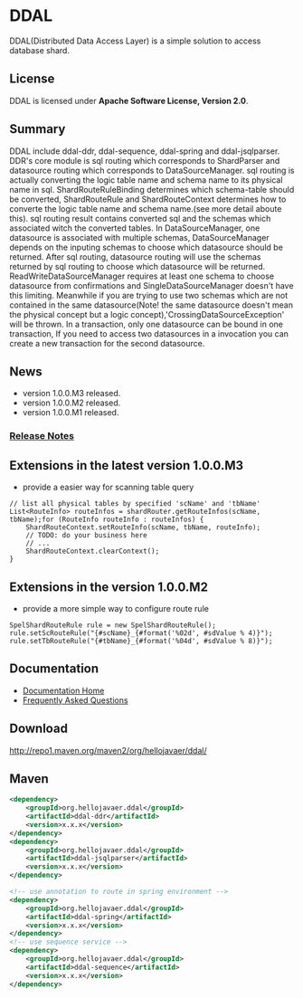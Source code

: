 # DDAL

DDAL(Distributed Data Access Layer) is a simple solution to access database shard.


## License

DDAL is licensed under **Apache Software License, Version 2.0**.


## Summary

DDAL include ddal-ddr, ddal-sequence, ddal-spring and ddal-jsqlparser.
DDR's core module is sql routing which corresponds to ShardParser and datasource routing which corresponds to DataSourceManager. sql routing is actually converting the logic table name and schema name to its physical name in sql. ShardRouteRuleBinding determines which schema-table should be converted, ShardRouteRule and ShardRouteContext determines how to converte the logic table name and schema name.(see more detail aboute this).
sql routing result contains converted sql and the schemas which associated witch the converted tables.
In DataSourceManager, one datasource is associated with multiple schemas, DataSourceManager depends on the inputing schemas to choose which datasource should be returned.
After sql routing, datasource routing will use the schemas returned by sql routing to choose which datasource will be returned. ReadWriteDataSourceManager requires at least one schema to choose datasource from confirmations and SingleDataSourceManager doesn't have this limiting. Meanwhile if you are trying to use two schemas which are not contained in the same datasource(Note! the same datasource doesn't mean the physical concept but a logic concept),'CrossingDataSourceException' will be thrown. In a transaction, only one datasource can be bound in one transaction, If you need to access two datasources in a invocation you can create a new transaction for the second datasource.


## News
- version 1.0.0.M3 released.
- version 1.0.0.M2 released.
- version 1.0.0.M1 released.

### [Release Notes](https://github.com/hellojavaer/ddal/releases)

## Extensions in the latest version 1.0.0.M3

- provide a easier way for scanning table query

```
// list all physical tables by specified 'scName' and 'tbName'
List<RouteInfo> routeInfos = shardRouter.getRouteInfos(scName, tbName);for (RouteInfo routeInfo : routeInfos) {
    ShardRouteContext.setRouteInfo(scName, tbName, routeInfo);
    // TODO: do your business here
    // ...
    ShardRouteContext.clearContext();
}
```

## Extensions in the version 1.0.0.M2

- provide a more simple way to configure route rule

```
SpelShardRouteRule rule = new SpelShardRouteRule();
rule.setScRouteRule("{#scName}_{#format('%02d', #sdValue % 4)}");
rule.setTbRouteRule("{#tbName}_{#format('%04d', #sdValue % 8)}");
```

## Documentation

- [Documentation Home](https://github.com/hellojavaer/ddal/wiki)
- [Frequently Asked Questions](https://github.com/hellojavaer/ddal/wiki/faq)


## Download

http://repo1.maven.org/maven2/org/hellojavaer/ddal/

## Maven

```xml
<dependency>
    <groupId>org.hellojavaer.ddal</groupId>
    <artifactId>ddal-ddr</artifactId>
    <version>x.x.x</version>
</dependency>
<dependency>
    <groupId>org.hellojavaer.ddal</groupId>
    <artifactId>ddal-jsqlparser</artifactId>
    <version>x.x.x</version>
</dependency>

<!-- use annotation to route in spring environment -->
<dependency>
    <groupId>org.hellojavaer.ddal</groupId>
    <artifactId>ddal-spring</artifactId>
    <version>x.x.x</version>
</dependency>
<!-- use sequence service -->
<dependency>
    <groupId>org.hellojavaer.ddal</groupId>
    <artifactId>ddal-sequence</artifactId>
    <version>x.x.x</version>
</dependency>

```
